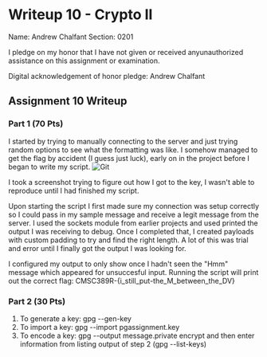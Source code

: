 Writeup 10 - Crypto II
=====

Name: Andrew Chalfant
Section: 0201

I pledge on my honor that I have not given or received anyunauthorized assistance on this assignment or examination.

Digital acknowledgement of honor pledge: Andrew Chalfant

## Assignment 10 Writeup

### Part 1 (70 Pts)
I started by trying to manually connecting to the server and just trying random options to see what the formatting was like. I somehow managed to get the flag by accident (I guess just luck), early on in the project before I began to write my script.
![Git](https://i.gyazo.com/ee91113097d5c88ace3ec0391de3a2f0.png)

I took a screenshot trying to figure out how I got to the key, I wasn't able to reproduce until I had finished my script. 

Upon starting the script I first made sure my connection was setup correctly so I could pass in my sample message and receive a legit message from the server. I used the sockets module from earlier projects and used printed the output I was receiving to debug. Once I completed that, I created payloads with custom padding to try and find the right length. A lot of this was trial and error until I finally got the output I was looking for. 

I configured my output to only show once I hadn't seen the "Hmm" message which appeared for unsuccesful input. Running the script will print out the correct flag: CMSC389R-{i_still_put-the_M_between_the_DV}


### Part 2 (30 Pts)
1.	To generate a key: 	gpg --gen-key
2.	To import a key: 	gpg --import pgassignment.key
3.	To encode a key:	gpg --output message.private encrypt and then enter information from listing output of step 2 (gpg --list-keys)

